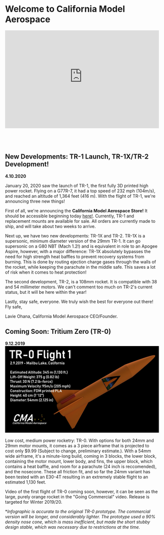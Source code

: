 # Welcome to California Model Aerospace
<iframe width="100%" height="320px" src="https://www.youtube-nocookie.com/embed/sX70Vy1feDg" frameborder="0" allow="accelerometer; autoplay; encrypted-media; gyroscope; picture-in-picture" allowfullscreen></iframe>

<br> <br>
## New Developments: TR-1 Launch, TR-1X/TR-2 Development!
**4.10.2020**

January 20, 2020 saw the launch of TR-1, the first fully 3D printed high power rocket. Flying on a G77R-7, it had a top speed of 232 mph (104m/s), and reached an altitude of 1,364 feet (416 m). With the flight of TR-1, we're announcing three new things!

First of all, we're announcing the **California Model Aerospace Store!** It should be accessible beginning today [here!](https://cmaero.space/store/store.html). Currently, TR-1 and replacement mounts are available for sale. All orders are currently made to ship, and will take about two weeks to arrive.

Next up, we have two new developments: TR-1X and TR-2.
TR-1X is a supersonic, minimum diameter version of the 29mm TR-1. It can go supersonic on a G80 NBT (Mach 1.2!) and is equivalent in role to an Apogee Aspire, however, with a major difference: TR-1X absolutely bypasses the need for high strength heat baffles to prevent recovery systems from burning. This is done by routing ejection charge gases through the walls of the rocket, while keeping the parachute in the middle safe. This saves a lot of risk when it comes to heat protection!

The second development, TR-2, is a 108mm rocket. It is compatible with 38 and 54 millimeter motors. We can't comment too much on TR-2's current status, but it will be here within the year!

Lastly, stay safe, everyone. We truly wish the best for everyone out there! Fly safe,

Lavie Ohana, California Model Aerospace CEO/Founder.

## Coming Soon: Tritium Zero (TR-0)
**9.12.2019**
![TR-0 Prototype Information Sheet](https://github.com/CST-100/cmaerospace/raw/master/docs/photos/EEYfYODXkAAYBFb.jpg "TR-0 Prototype Sheet")


  Low cost, medium power rocketry: TR-0. With options for both 24mm and 29mm motor mounts, it comes as a 3 piece airframe that is projected to cost only $9.99 (Subject to change, preliminary estimate.). With a 54mm wide airframe, it's a minute-long build, coming in 3 blocks, the lower block, containing the motor mount, lower body, and fins, the upper block, which contains a heat baffle, and room for a parachute (24 inch is reccomended), and the nosecone. These all friction fit, and so far the 24mm variant has been tested with an E30-4T resulting in an extremely stable flight to an estimated 1,130 feet. 

Video of the first flight of TR-0 coming soon, however, it can be seen as the large, purely orange rocket in the "Going Commercial" video. Release is targeted for Winter 2019/20.

**Infographic is accurate to the original TR-0 prototype. The commercial version will be longer, and considerably lighter. The prototype used a 90% density nose cone, which is mass inefficient, but made the short stubby design stable, which was necessary due to restrictions at the time.*

